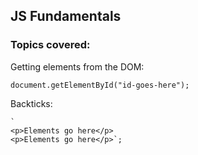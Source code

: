 ## JS Fundamentals

### Topics covered:

Getting elements from the DOM:
```
document.getElementById("id-goes-here");
```
Backticks:
```
`
<p>Elements go here</p>
<p>Elements go here</p>`;
```